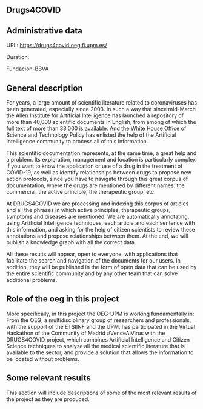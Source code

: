 ## Drugs4COVID


## Administrative data

URL: https://drugs4covid.oeg.fi.upm.es/

Duration: 

Fundacion-BBVA 

## General description
For years, a large amount of scientific literature related to coronaviruses has been generated, especially since 2003. In such a way that since mid-March the Allen Institute for Artificial Intelligence has launched a repository of more than 40,000 scientific documents in English, from among of which the full text of more than 33,000 is available. And the White House Office of Science and Technology Policy has enlisted the help of the Artificial Intelligence community to process all of this information.

This scientific documentation represents, at the same time, a great help and a problem. Its exploration, management and location is particularly complex if you want to know the application or use of a drug in the treatment of COVID-19, as well as identify relationships between drugs to propose new action protocols, since you have to navigate through this great corpus of documentation, where the drugs are mentioned by different names: the commercial, the active principle, the therapeutic group, etc.

At DRUGS4COVID we are processing and indexing this corpus of articles and all the phrases in which active principles, therapeutic groups, symptoms and diseases are mentioned. We are automatically annotating, using Artificial Intelligence techniques, each article and each sentence with this information, and asking for the help of citizen scientists to review these annotations and propose relationships between them. At the end, we will publish a knowledge graph with all the correct data.

All these results will appear, open to everyone, with applications that facilitate the search and navigation of the documents for our users. In addition, they will be published in the form of open data that can be used by the entire scientific community and by any other team that can solve additional problems.


## Role of the oeg in this project
More specifically, in this project the OEG-UPM is working fundamentally in:
From the OEG, a multidisciplinary group of researchers and professionals, with the support of the ETSIINF and the UPM, has participated in the Virtual Hackathon of the Community of Madrid #VenceAlVirus with the DRUGS4COVID project, which combines Artificial Intelligence and Citizen Science techniques to analyze all the medical scientific literature that is available to the sector, and provide a solution that allows the information to be located without problems.



## Some relevant results
This section will include descriptions of some of the most relevant results of the project as they are produced.